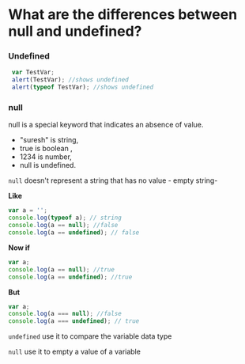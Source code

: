 # What are the differences between null and undefined?


### Undefined

```javascript
 var TestVar;
 alert(TestVar); //shows undefined
 alert(typeof TestVar); //shows undefined
```

### null

null is a special keyword that indicates an absence of value.

* "suresh" is string,
* true is boolean ,
* 1234 is number,
* null is undefined.

```null``` doesn't represent a string that has no value - empty string-

<b>Like</b>

```javascript
var a = ''; 
console.log(typeof a); // string 
console.log(a == null); //false 
console.log(a == undefined); // false 
```

<b>Now if</b>

```javascript
var a;
console.log(a == null); //true
console.log(a == undefined); //true 
```

<b>But</b>

```javascript
var a; 
console.log(a === null); //false 
console.log(a === undefined); // true
```

```undefined``` use it to compare the variable data type

```null``` use it to empty a value of a variable
